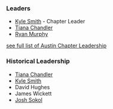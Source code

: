 ### Leaders

* [Kyle Smith](mailto:kyle.smith@owasp.org) - Chapter Leader
* [Tiana Chandler](mailto:tiana.chandler@owasp.org)
* [Ryan Murphy](mailto:ryan.murphy@owasp.org)


[see full list of Austin Chapter Leadership](leadership.html)

### Historical Leadership
* [Tiana Chandler](mailto:tiana.chandler@owasp.org)
* [Kyle Smith](mailto:kyle.smith@owasp.org) 
* David Hughes
* James Wickett
* [Josh Sokol](mailto:josh.sokol@owasp.org)
